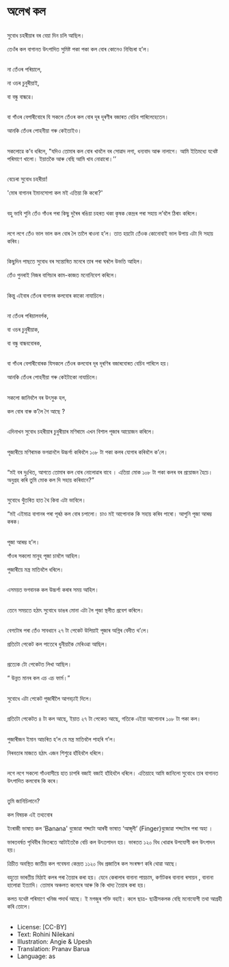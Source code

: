 # অলেখ কল

##
সুবোধ চহৰীয়াৰ বৰ বেয়া দিন চলি আছিল।

তেওঁৰ কল বাগানত উৎপাদিত সুমিষ্ট পকা পকা কল বোৰ কোনেও নিবিচৰা হ’ল।

##
না তেঁওৰ পৰিয়ালে,

না ওচৰ চুবুৰীয়াই,

বা বন্ধু বান্ধৱে।  

##
বা গাঁওৰ বেপাৰীবোৰে যি সকলে তেঁওৰ কল বোৰ দূৰ দূৰণীৰ বজাৰত বেচিব পাৰিলেহেতেন।

আনকি তেঁওৰ পোহনীয়া গৰু কেইতাইও।

##
সকলোৱে ক’ব ধৰিলে, "যদিও তোমাৰ কল বোৰ খাবলৈ বৰ সোৱাদ লগা, ধন্যবাদ আৰু নালাগে। আমি ইতিমধ্যে যথেষ্ট পৰিমাণে খালো। ইয়াতকৈ আৰু বেছি আমি খাব নোৱাৰো।’’

##
বেচেৰা সুবোধ চহৰীয়া!

'মোৰ বাগানৰ ইমানসোপা কল মই এতিয়া কি কৰো?'

##
বহু ভাবি শুনি তেঁও গাঁওৰ পৰা কিছু দুৰৈৰ ৰঙিয়া চহৰত থকা কৃষক কেন্দ্রৰ পৰা সহায় ল’বলৈ ঠিৰাং কৰিলে।

##
লগে লগে তেঁও ভাল ভাল কল বোৰ লৈ তালৈ ৰাওনা হ’ল। তাত হয়টো তেঁওক কোনোবাই ভাল উপায় এটা দি সহায় কৰিব।

##
কিছুদিন পাছতে সুবোধ বৰ সন্তোষিত মনেৰে তাৰ পৰা ঘৰলৈ উভতি আহিল।

তেঁও পুনৰাই নিজৰ বাগিচাৰ কাম-কাজত মনোনিবেশ কৰিলে।

##
কিন্তু এইবাৰ তেঁওৰ বাগানৰ কলবোৰ কাকো নাযাচিলে।

##
না তেঁওৰ পৰিয়ালবর্গক,

বা ওচৰ চুবুৰীয়াক,

বা বন্ধু বান্ধববোৰক,

##
বা গাঁওৰ বেপাৰীবোৰক যিসকলে তেঁওৰ কলবোৰ দূৰ দূৰণিৰ বজাৰবোৰত বেচিব পাৰিলে হয়।

আনকি তেঁওৰ পোহনীয়া গৰু কেইটাকো নাযাচিলে।

##
সকলো জানিবলৈ বৰ উৎসুক হল,

কল বোৰ বাৰু ক’লৈ গৈ আছে ?

##
এদিনাখন সুবোধ চহৰীয়াৰ চুবুৰীয়াৰ মণিৰামে এখন বিশাল পূজাৰ আয়োজন কৰিলে।

##
পূজাৰীয়ে মণিৰামক ভগৱানলৈ উচ্চর্গা কৰিবলৈ ১০৮ টা পকা কলৰ যোগাৰ কৰিবলৈ ক’লে।

##
“মই বৰ দুঃখিত, আগতে তোমাৰ কল বোৰ নোলোৱাৰ বাবে । এতিয়া মোক ১০৮ টা পকা কলৰ বৰ প্রয়োজন হৈচে। অনুগ্রহ কৰি তুমি মোক কল দি সহায় কৰিবানে?”

##
সুবোধে থুঁতৰিত হাত থৈ কিবা এটা ভাবিলে।

“মই এইমাত্র বাগানৰ পৰা পূৰঠ কল বোৰ চপালো। চাও মই আপোনাক কি সহায় কৰিব পাৰো। আপুনি পূজা আৰম্ভ কৰক।

##
পূজা আৰম্ভ হ’ল।

গাঁওৰ সকলো মানুহ পূজা চাবলৈ আহিল।

পুজাৰীয়ে মন্ত্র মাতিবলৈ ধৰিলে।

##
এসময়ত ভগবানক কল উচ্চর্গা কৰাৰ সময় আহিল।

##
তেনে সময়তে হঠাৎ সুবোধে ডাঙৰ মোনা এটা লৈ পূজা স্থলীত প্রবেশ কৰিলে।

##
বেগটোৰ পৰা তেঁও সাবধানে ২৭ টা পেকেট উলিয়াই পূজাৰ অগ্নিৰ বেদীত থ’লে।

প্রতিটো পেকেট কল পাতেৰে ধুনীয়াকৈ মেৰিওৱা আছিল।

##
প্রত্যেক টো পেকেটত লিখা আছিল।

“ উন্নত মানৰ কল এচ এচ ফার্ম।”

##
সুবোধে এটা পেকেট পূজাৰীলৈ আগবঢ়াই দিলে।

##
প্রতিটো পেকেটত ৪ টা কল আছে, ইয়াত ২৭ টা পেকেত আছে, গতিকে এইয়া আপোনাৰ ১০৮ টা পকা কল।

##
পুজাৰীজন ইমান আচৰিত হ’ল যে মন্ত্র মাতিবলৈ পাহৰি গ’ল।

নিৰবতাৰ মাজতে হঠাৎ এজন শিশুৱে হাঁহিবলৈ ধৰিলে।

##
লগে লগে সকলো গাঁওবাসীয়ে হাত চাপৰি বজাই বজাই হাঁহিবলৈ ধৰিলে। এতিয়াহে আমি জানিলো সুবোধে তাৰ বাগানত উৎপাদিত কলবোৰ কি কৰে।

##
তুমি জানিচিলানে?

কল বিষয়ক এই তথ্যবোৰ

ইংৰাজী ভাষাত কল ‘Banana' বুজোৱা শব্দটো আৰবী ভাষাত ‘আঙ্গূলী’ (Finger)বুজোৱা শব্দটোৰ পৰা অহা ।

ভাৰতবর্ষত পৃথিবীৰ ভিতৰতে আটাইতকৈ বেচি কল উৎতপাদন হয়। ভাৰতত ১২০ বিধ খোৱাৰ উপযোগী কল উৎপাদন হয়।

ত্রিচীত অবস্থিত জাতীয় কল গবেষনা কেন্দ্রত ১১২০ বিধ প্রজাতিৰ কল সংৰক্ষণ কৰি থোৱা আছে।

বহুতো ভাৰতীয় মিঠাই কলৰ পৰা তৈয়াৰ কৰা হয়। যেনে কেৰালাৰ বানানা পায়চাম, কর্ণাটকৰ বানানা ৰসায়ন , বানানা হালোৱা ইত্যাদি। তোমাৰ অঞ্চলত কলেৰে আৰু কি কি খাদ্য তৈয়াৰ কৰা হয়।

কলত যথেষ্ট পৰিমাণে খনিজ পদার্থ আছে। ই মগজুৰ শক্তি বহাই। কলে ছাত্র- ছাত্রীসকলক বেছি মনোযোগী তথা আগ্রহী কৰি তোলে।

##
* License: [CC-BY]
* Text: Rohini Nilekani
* Illustration: Angie & Upesh
* Translation: Pranav Barua
* Language: as
